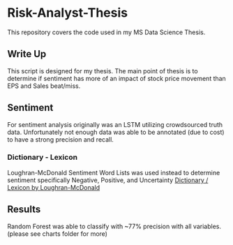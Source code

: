 # Risk-Analyst-Thesis
This repository covers the code used in my MS Data Science Thesis.

## Write Up
This script is designed for my thesis. The main point of thesis is to determine if sentiment has more of an impact of stock price movement than EPS and Sales beat/miss.

## Sentiment
For sentiment analysis originally was an LSTM utilizing crowdsourced truth data. Unfortunately not enough data was able to be annotated (due to cost) to have a strong precision and recall.

### Dictionary - Lexicon 
Loughran-McDonald Sentiment Word Lists was used instead to determine sentiment specifically Negative, Positive, and Uncertainty
[Dictionary / Lexicon by Loughran-McDonald](https://sraf.nd.edu/textual-analysis/)

## Results
Random Forest was able to classify with ~77% precision with all variables. (please see charts folder for more) 

